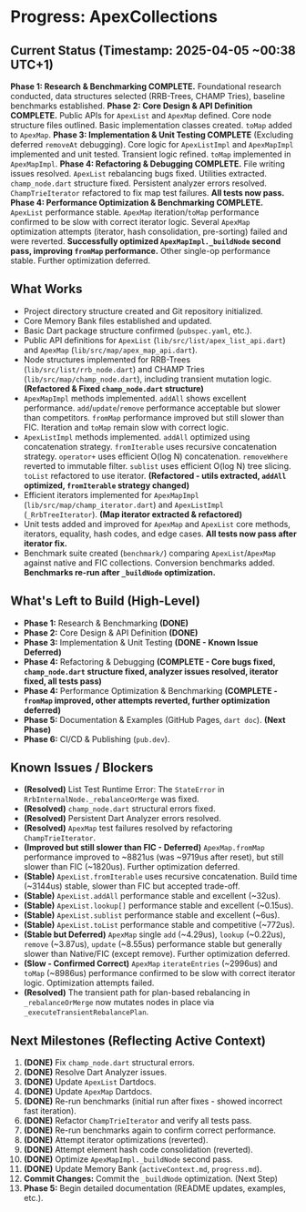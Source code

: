 # Progress: ApexCollections

## Current Status (Timestamp: 2025-04-05 ~00:38 UTC+1)

**Phase 1: Research & Benchmarking COMPLETE.** Foundational research conducted, data structures selected (RRB-Trees, CHAMP Tries), baseline benchmarks established.
**Phase 2: Core Design & API Definition COMPLETE.** Public APIs for `ApexList` and `ApexMap` defined. Core node structure files outlined. Basic implementation classes created. `toMap` added to `ApexMap`.
**Phase 3: Implementation & Unit Testing COMPLETE** (Excluding deferred `removeAt` debugging). Core logic for `ApexListImpl` and `ApexMapImpl` implemented and unit tested. Transient logic refined. `toMap` implemented in `ApexMapImpl`.
**Phase 4: Refactoring & Debugging COMPLETE.** File writing issues resolved. `ApexList` rebalancing bugs fixed. Utilities extracted. `champ_node.dart` structure fixed. Persistent analyzer errors resolved. `ChampTrieIterator` refactored to fix map test failures. **All tests now pass.**
**Phase 4: Performance Optimization & Benchmarking COMPLETE.** `ApexList` performance stable. `ApexMap` iteration/`toMap` performance confirmed to be slow with correct iterator logic. Several `ApexMap` optimization attempts (iterator, hash consolidation, pre-sorting) failed and were reverted. **Successfully optimized `ApexMapImpl._buildNode` second pass, improving `fromMap` performance.** Other single-op performance stable. Further optimization deferred.

## What Works

-   Project directory structure created and Git repository initialized.
-   Core Memory Bank files established and updated.
-   Basic Dart package structure confirmed (`pubspec.yaml`, etc.).
-   Public API definitions for `ApexList` (`lib/src/list/apex_list_api.dart`) and `ApexMap` (`lib/src/map/apex_map_api.dart`).
-   Node structures implemented for RRB-Trees (`lib/src/list/rrb_node.dart`) and CHAMP Tries (`lib/src/map/champ_node.dart`), including transient mutation logic. **(Refactored & Fixed `champ_node.dart` structure)**
-   `ApexMapImpl` methods implemented. `addAll` shows excellent performance. `add`/`update`/`remove` performance acceptable but slower than competitors. `fromMap` performance improved but still slower than FIC. Iteration and `toMap` remain slow with correct logic.
-   `ApexListImpl` methods implemented. `addAll` optimized using concatenation strategy. `fromIterable` uses recursive concatenation strategy. `operator+` uses efficient O(log N) concatenation. `removeWhere` reverted to immutable filter. `sublist` uses efficient O(log N) tree slicing. `toList` refactored to use iterator. **(Refactored - utils extracted, `addAll` optimized, `fromIterable` strategy changed)**
-   Efficient iterators implemented for `ApexMapImpl` (`lib/src/map/champ_iterator.dart`) and `ApexListImpl` (`_RrbTreeIterator`). **(Map iterator extracted & refactored)**
-   Unit tests added and improved for `ApexMap` and `ApexList` core methods, iterators, equality, hash codes, and edge cases. **All tests now pass after iterator fix.**
-   Benchmark suite created (`benchmark/`) comparing `ApexList`/`ApexMap` against native and FIC collections. Conversion benchmarks added. **Benchmarks re-run after `_buildNode` optimization.**

## What's Left to Build (High-Level)

-   **Phase 1:** Research & Benchmarking **(DONE)**
-   **Phase 2:** Core Design & API Definition **(DONE)**
-   **Phase 3:** Implementation & Unit Testing **(DONE - Known Issue Deferred)**
-   **Phase 4:** Refactoring & Debugging **(COMPLETE - Core bugs fixed, `champ_node.dart` structure fixed, analyzer issues resolved, iterator fixed, all tests pass)**
-   **Phase 4:** Performance Optimization & Benchmarking **(COMPLETE - `fromMap` improved, other attempts reverted, further optimization deferred)**
-   **Phase 5:** Documentation & Examples (GitHub Pages, `dart doc`). **(Next Phase)**
-   **Phase 6:** CI/CD & Publishing (`pub.dev`).

## Known Issues / Blockers

-   **(Resolved)** List Test Runtime Error: The `StateError` in `RrbInternalNode._rebalanceOrMerge` was fixed.
-   **(Resolved)** `champ_node.dart` structural errors fixed.
-   **(Resolved)** Persistent Dart Analyzer errors resolved.
-   **(Resolved)** `ApexMap` test failures resolved by refactoring `ChampTrieIterator`.
-   **(Improved but still slower than FIC - Deferred)** `ApexMap.fromMap` performance improved to ~8821us (was ~9719us after reset), but still slower than FIC (~1820us). Further optimization deferred.
-   **(Stable)** `ApexList.fromIterable` uses recursive concatenation. Build time (~3144us) stable, slower than FIC but accepted trade-off.
-   **(Stable)** `ApexList.addAll` performance stable and excellent (~32us).
-   **(Stable)** `ApexList.lookup[]` performance stable and excellent (~0.15us).
-   **(Stable)** `ApexList.sublist` performance stable and excellent (~6us).
-   **(Stable)** `ApexList.toList` performance stable and competitive (~772us).
-   **(Stable but Deferred)** `ApexMap` single `add` (~4.29us), `lookup` (~0.22us), `remove` (~3.87us), `update` (~8.55us) performance stable but generally slower than Native/FIC (except remove). Further optimization deferred.
-   **(Slow - Confirmed Correct)** `ApexMap` `iterateEntries` (~2996us) and `toMap` (~8986us) performance confirmed to be slow with correct iterator logic. Optimization attempts failed.
-   **(Resolved)** The transient path for plan-based rebalancing in `_rebalanceOrMerge` now mutates nodes in place via `_executeTransientRebalancePlan`.

## Next Milestones (Reflecting Active Context)

 1.  **(DONE)** Fix `champ_node.dart` structural errors.
 2.  **(DONE)** Resolve Dart Analyzer issues.
 3.  **(DONE)** Update `ApexList` Dartdocs.
 4.  **(DONE)** Update `ApexMap` Dartdocs.
 5.  **(DONE)** Re-run benchmarks (initial run after fixes - showed incorrect fast iteration).
 6.  **(DONE)** Refactor `ChampTrieIterator` and verify all tests pass.
 7.  **(DONE)** Re-run benchmarks again to confirm correct performance.
 8.  **(DONE)** Attempt iterator optimizations (reverted).
 9.  **(DONE)** Attempt element hash code consolidation (reverted).
10. **(DONE)** Optimize `ApexMapImpl._buildNode` second pass.
11. **(DONE)** Update Memory Bank (`activeContext.md`, `progress.md`).
12. **Commit Changes:** Commit the `_buildNode` optimization. (Next Step)
13. **Phase 5:** Begin detailed documentation (README updates, examples, etc.).
